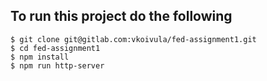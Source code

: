 

## To run this project do the following

```
$ git clone git@gitlab.com:vkoivula/fed-assignment1.git 
$ cd fed-assignment1  
$ npm install
$ npm run http-server
```
